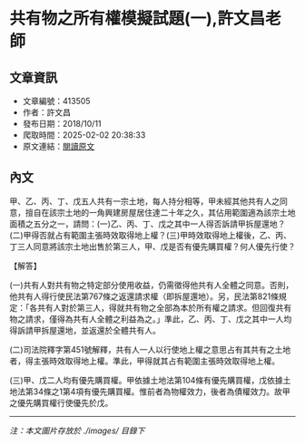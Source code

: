 # 共有物之所有權模擬試題(一),許文昌老師

## 文章資訊
- 文章編號：413505
- 作者：許文昌
- 發布日期：2018/10/11
- 爬取時間：2025-02-02 20:38:33
- 原文連結：[閱讀原文](https://real-estate.get.com.tw/Columns/detail.aspx?no=413505)

## 內文
甲、乙、丙、丁、戊五人共有一宗土地，每人持分相等，甲未經其他共有人之同意，擅自在該宗土地的一角興建房屋居住達二十年之久，其佔用範圍適為該宗土地面積之五分之一，請問：(一)乙、丙、丁、戊之其中一人得否訴請甲拆屋還地？(二)甲得否就占有範圍主張時效取得地上權？(三)甲時效取得地上權後，乙、丙、丁三人同意將該宗土地出售於第三人，甲、戊是否有優先購買權？何人優先行使？

【解答】

(一)共有人對共有物之特定部分使用收益，仍需徵得他共有人全體之同意。否則，他共有人得行使民法第767條之返還請求權（即拆屋還地）。另，民法第821條規定：「各共有人對於第三人，得就共有物之全部為本於所有權之請求。但回復共有物之請求，僅得為共有人全體之利益為之。」準此，乙、丙、丁、戊之其中一人均得訴請甲拆屋還地，並返還於全體共有人。

(二)司法院釋字第451號解釋，共有人一人以行使地上權之意思占有其共有之土地者，得主張時效取得地上權。準此，甲得就其占有範圍主張時效取得地上權。

(三)甲、戊二人均有優先購買權。甲依據土地法第104條有優先購買權，戊依據土地法第34條之1第4項有優先購買權。惟前者為物權效力，後者為債權效力。故甲之優先購買權行使優先於戊。

---
*注：本文圖片存放於 ./images/ 目錄下*
